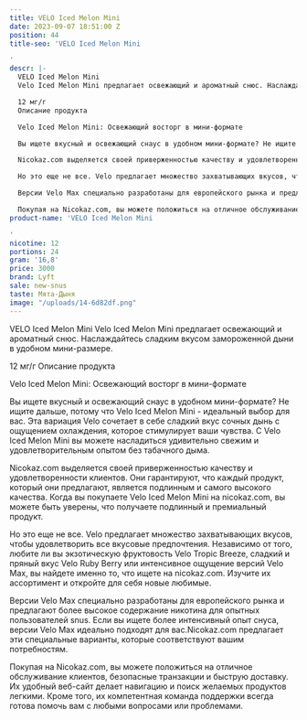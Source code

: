 ```yaml
---
title: VELO Iced Melon Mini
date: 2023-09-07 18:51:00 Z
position: 44
title-seo: 'VELO Iced Melon Mini

'
descr: |-
  VELO Iced Melon Mini
  Velo Iced Melon Mini предлагает освежающий и ароматный снюс. Наслаждайтесь сладким вкусом замороженной дыни в удобном мини-размере.

  12 мг/г
  Описание продукта

  Velo Iced Melon Mini: Освежающий восторг в мини-формате

  Вы ищете вкусный и освежающий снаус в удобном мини-формате? Не ищите дальше, потому что Velo Iced Melon Mini - идеальный выбор для вас. Эта вариация Velo сочетает в себе сладкий вкус сочных дынь с ощущением охлаждения, которое стимулирует ваши чувства. С Velo Iced Melon Mini вы можете насладиться удивительно свежим и удовлетворительным опытом без табачного дыма.

  Nicokaz.com выделяется своей приверженностью качеству и удовлетворенности клиентов. Они гарантируют, что каждый продукт, который они предлагают, является подлинным и самого высокого качества. Когда вы покупаете Velo Iced Melon Mini на nicokaz.com, вы можете быть уверены, что получаете подлинный и премиальный продукт.

  Но это еще не все. Velo предлагает множество захватывающих вкусов, чтобы удовлетворить все вкусовые предпочтения. Независимо от того, любите ли вы экзотическую фруктовость Velo Tropic Breeze, сладкий и пряный вкус Velo Ruby Berry или интенсивное ощущение версий Velo Max, вы найдете именно то, что ищете на nicokaz.com. Изучите их ассортимент и откройте для себя новые любимые.

  Версии Velo Max специально разработаны для европейского рынка и предлагают более высокое содержание никотина для опытных пользователей snus. Если вы ищете более интенсивный опыт снуса, версии Velo Max идеально подходят для вас.Nicokaz.com предлагает эти специальные варианты, которые соответствуют вашим потребностям.

  Покупая на Nicokaz.com, вы можете положиться на отличное обслуживание клиентов, безопасные транзакции и быструю доставку. Их удобный веб-сайт делает навигацию и поиск желаемых продуктов легкими. Кроме того, их компетентная команда поддержки всегда готова помочь вам с любыми вопросами или проблемами.
product-name: 'VELO Iced Melon Mini

'
nicotine: 12
portions: 24
gram: '16,8'
price: 3000
brand: Lyft
sale: new-snus
taste: Мята-Дыня
image: "/uploads/14-6d82df.png"
---
```


VELO Iced Melon Mini
Velo Iced Melon Mini предлагает освежающий и ароматный снюс. Наслаждайтесь сладким вкусом замороженной дыни в удобном мини-размере.

12 мг/г
Описание продукта

Velo Iced Melon Mini: Освежающий восторг в мини-формате

Вы ищете вкусный и освежающий снаус в удобном мини-формате? Не ищите дальше, потому что Velo Iced Melon Mini - идеальный выбор для вас. Эта вариация Velo сочетает в себе сладкий вкус сочных дынь с ощущением охлаждения, которое стимулирует ваши чувства. С Velo Iced Melon Mini вы можете насладиться удивительно свежим и удовлетворительным опытом без табачного дыма.

Nicokaz.com выделяется своей приверженностью качеству и удовлетворенности клиентов. Они гарантируют, что каждый продукт, который они предлагают, является подлинным и самого высокого качества. Когда вы покупаете Velo Iced Melon Mini на nicokaz.com, вы можете быть уверены, что получаете подлинный и премиальный продукт.

Но это еще не все. Velo предлагает множество захватывающих вкусов, чтобы удовлетворить все вкусовые предпочтения. Независимо от того, любите ли вы экзотическую фруктовость Velo Tropic Breeze, сладкий и пряный вкус Velo Ruby Berry или интенсивное ощущение версий Velo Max, вы найдете именно то, что ищете на nicokaz.com. Изучите их ассортимент и откройте для себя новые любимые.

Версии Velo Max специально разработаны для европейского рынка и предлагают более высокое содержание никотина для опытных пользователей snus. Если вы ищете более интенсивный опыт снуса, версии Velo Max идеально подходят для вас.Nicokaz.com предлагает эти специальные варианты, которые соответствуют вашим потребностям.

Покупая на Nicokaz.com, вы можете положиться на отличное обслуживание клиентов, безопасные транзакции и быструю доставку. Их удобный веб-сайт делает навигацию и поиск желаемых продуктов легкими. Кроме того, их компетентная команда поддержки всегда готова помочь вам с любыми вопросами или проблемами.